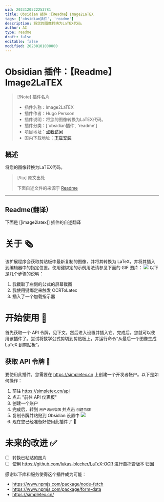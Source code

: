 ```yaml
---
uid: 2023120522253781
title: Obsidian 插件：【Readme】Image2LaTEX
tags: ['obsidian插件', 'readme']
description: 将您的图像转换为LaTEX代码。
author: AI
type: readme
draft: false
editable: false
modified: 20230101000000
---
```


# Obsidian 插件：【Readme】Image2LaTEX

> [!Note] 插件名片
> - 插件名称：Image2LaTEX
> - 插件作者：Hugo Persson
> - 插件说明：将您的图像转换为LaTEX代码。
> - 插件分类：['obsidian插件', 'readme']
> - 项目地址：[点我访问](https://github.com/Hugo-Persson/obsidian-ocrlatex)
> - 国内下载地址：[下载安装](https://pkmer.cn/products/plugin/pluginMarket/?image2latex)

## 概述

将您的图像转换为LaTEX代码。



> [!tip] 原文出处
> 
>下面自述文件的来源于 [Readme](https://ghproxy.net/https://raw.githubusercontent.com/Hugo-Persson/obsidian-ocrlatex/master/README.md)
> 

---

## Readme(翻译）

下面是 [[image2latex]] 插件的自述翻译


# 关于 🗞️

该扩展程序会获取剪贴板中最新复制的图像，并将其转换为 LaTeX，并将其插入到编辑器中的指定位置。使用键绑定的示例用法请参见下面的 GIF 图片：
![](docs/example.gif)
以下是几个步骤的说明：

1. 我截取了左侧的公式的屏幕截图
2. 我使用键绑定来触发 OCRToLatex
3. 插入了一个加载指示器
# 开始使用 🚀

首先获取一个 API 令牌，见下文。然后进入设置并插入它。完成后，您就可以使用该插件了。尝试将数学公式剪切到剪贴板上，并运行命令“从最后一个图像生成 LaTeX 到剪贴板”。
## 获取 API 令牌 🔐

要使用此插件，您需要在 https://simpletex.cn 上创建一个开发者帐户。以下是如何操作：

1. 前往 https://simpletex.cn/api
2. 点击 "前往 API 仪表板"
3. 创建一个账户
4. 完成后，转到 `用户访问令牌` 并点击 `创建令牌`
5. 复制令牌并粘贴到 Obsidian 设置中 ![](docs/UAT.png)
6. 现在您已经准备好使用此插件了 🥳
# 未来的改进 ✅

-   [ ] 转换已粘贴的图片
-   [ ] 使用 https://github.com/lukas-blecher/LaTeX-OCR 进行自托管版本
归因

感谢以下库和服务使得这个插件成为可能：

-   https://www.npmjs.com/package/node-fetch
-   https://www.npmjs.com/package/form-data
-   https://simpletex.cn/



